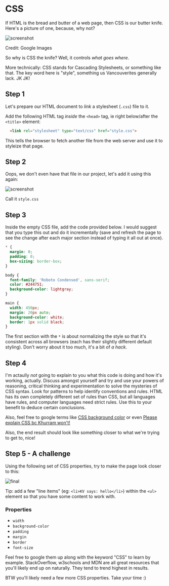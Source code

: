 # CSS

If HTML is the bread and butter of a web page, then CSS is our butter knife. Here's a picture of one, because, why not?

![screenshot](http://d.pr/i/1jmFc/2Ytr5fsx+)

Credit: Google Images

So why is CSS the knife? Well, it controls _what goes where_. 

More technically: CSS stands for Cascading Stylesheets, or something like that. The key word here is "style", something us Vancouverites generally lack. JK JK!

## Step 1

Let's prepare our HTML document to _link_ a stylesheet (`.css`) file to it. 

Add the following HTML tag _inside_ the `<head>` tag, ie right below/after the `<title>` element:

```html
  <link rel="stylesheet" type="text/css" href="style.css">
```

This tells the browser to fetch another file from the web server and use it to styleize that page. 

## Step 2

Oops, we don't even have that file in our project, let's add it using this again:

![screenshot](http://d.pr/i/1gxkO/3zpwIs1q+)

Call it `style.css`

## Step 3

Inside the empty CSS file, add the code provided below. I would suggest that you type this out and do it incrementally (save and refresh the page to see the change after each major section instead of typing it all out at once).

```css
* { 
  margin: 0; 
  padding: 0; 
  box-sizing: border-box; 
}

body {
  font-family: 'Roboto Condensed', sans-serif;
  color: #244751;
  background-color: lightgray;
}

main {
  width: 450px;
  margin: 20px auto;
  background-color: white;
  border: 1px solid black;
}
```

The first section with the `*` is about normalizing the style so that it's consistent across all browsers (each has their slightly different default styling). Don't worry about it too much, it's a bit of _a hack_.

## Step 4

I'm actaully _not_ going to explain to you what this code is doing and how it's working, actually. Discuss amongst yourself and try and use your powers of reasoning, critical thinking and experimentation to solve the mysteries of CSS syntax. Look for patterns to help identify conventions and rules. HTML has its own completely different set of rules than CSS, but all languages have rules, and computer languages need strict rules. Use this to your benefit to deduce certain conclusions.

Also, feel free to google terms like [CSS background color](https://google.com/?q=CSS+background+color) or even [Please explain CSS bc Khurram won't!](https://www.bing.com/search?q="developers+developers+developers")

Also, the end result should look like something closer to what we're trying to get to, nice!

## Step 5 - A challenge

Using the following set of CSS properties, try to make the page look closer to this:

![final](http://d.pr/i/1k0TK/33fupKLm+)

Tip: add a few "line items" (eg: `<li>KV says: hello</li>`) within the `<ul>` element so that you have some content to work with.

### Properties

* `width`
* `background-color`
* `padding`
* `margin`
* `border`
* `font-size`

Feel free to google them up along with the keyword "CSS" to learn by example. StackOverflow, w3schools and MDN are all great resources that you'll likely end up on naturally. They tend to trend highest in results. 

BTW you'll likely need a few more CSS properties. Take your time :)

